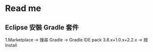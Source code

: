 # Read me 
## Eclipse 安裝 Gradle 套件
1.Marketplace -> 搜尋 Gradle -> Gradle IDE pack 3.8.x+1.0.x+2.2.x -> 按 Install
